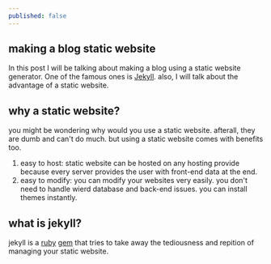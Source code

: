 ```yaml
---
published: false
---
```


## making a blog static website

In this post I will be talking about making a blog using a static website generator.
One of the famous ones is [Jekyll](http://jekyllrb.com/). also, I will talk about the advantage of a static website.

## why a static website?
you might be wondering why would you use a static website. afterall, they are dumb and can't do much. but using a static website comes with benefits too.
1. easy to host: static website can be hosted on any hosting provide because every server provides the user with front-end data at the end.
2. easy to modify: you can modify your websites very easily. you don't need to handle wierd database and back-end issues. you can install themes instantly.


## what is jekyll?
jekyll is a [ruby](https://en.wikipedia.org/wiki/Ruby_%28programming_language%29) [gem](https://en.wikipedia.org/wiki/RubyGems) that tries to take away the tediousness and repition of managing your static website.
